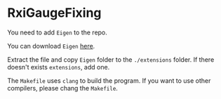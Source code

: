 # RxiGaugeFixing

You need to add `Eigen` to the repo.

You can download `Eigen` [here](http://bitbucket.org/eigen/eigen/get/3.3.7.tar.bz2).

Extract the file and copy `Eigen` folder to the `./extensions` folder. If there doesn't exists `extensions`, add one.

The `Makefile` uses `clang` to build the program. If you want to use other compilers, please chang the `Makefile`.
